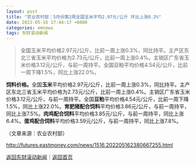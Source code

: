 ```yaml
---
layout: post
title: "农业农村部：5月份第2周全国玉米平均2.97元/公斤 环比上涨0.3%"
date: 2022-05-16 17:44:17 +0800
categories: emnews
tags: 东财滚动新闻
---
```

> 全国玉米平均价格2.97元/公斤，比前一周上涨0.3%，同比持平。主产区东北三省玉米平均价格为2.73元/公斤，比前一周上涨0.4%。主销区广东省玉米价格3.12元/公斤，与前一周持平。全国豆粕平均价格4.54元/公斤，比前一周下降1.5%，同比上涨22.0%。

<p><strong>饲料价格。</strong>全国<strong>玉米</strong>平均价格2.97元/公斤，比前一周上涨0.3%，同比持平。主产区东北三省玉米平均价格为2.73元/公斤，比前一周上涨0.4%。主销区广东省玉米价格3.12元/公斤，与前一周持平。全国<strong>豆粕</strong>平均价格4.54元/公斤，比前一周下降1.5%，同比上涨22.0%。<strong>育肥猪配合饲料</strong>平均价格3.86元/公斤，与前一周持平，同比上涨7.5%。<strong>肉鸡配合饲料</strong>平均价格3.85元/公斤，与前一周持平，同比上涨6.4%。<strong>蛋鸡配合饲料</strong>平均价格3.59元/公斤，与前一周持平，同比上涨7.8%。 </p><p class="em_media">（文章来源：农业农村部）</p>

<http://futures.eastmoney.com/news/1516,202205162380667255.html>

[返回东财滚动新闻](//finews.withounder.com/emnews/)｜[返回首页](//finews.withounder.com/)